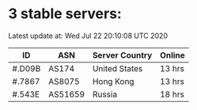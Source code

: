 # 3 stable servers:

Latest update at: Wed Jul 22 20:10:08 UTC 2020

| ID | ASN | Server Country | Online |
| -- | --- | -------------- | ------ |
| #.D09B | AS174 | United States | 13 hrs |
| #.7867 | AS8075 | Hong Kong | 13 hrs |
| #.543E | AS51659 | Russia | 18 hrs |

